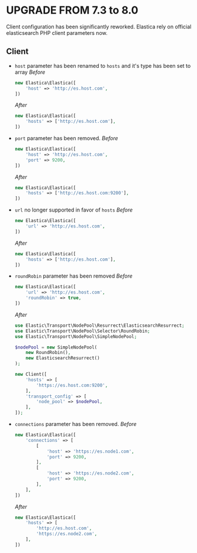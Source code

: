 UPGRADE FROM 7.3 to 8.0
=======================

Client configuration has been significantly reworked.
Elastica rely on official elasticsearch PHP client parameters now.

Client
-------
* `host` parameter has been renamed to `hosts` and it's type has been set to array
  *Before*
    ```php
    new Elastica\Elastica([
        'host' => 'http://es.host.com',
    ])
    ```

  *After*
    ```php
    new Elastica\Elastica([
        'hosts' => ['http://es.host.com'],
    ])
    ```

* `port` parameter has been removed.
  *Before*
    ```php
    new Elastica\Elastica([
        'host' => 'http://es.host.com',
        'port' => 9200,
    ])
    ```

  *After*
    ```php
    new Elastica\Elastica([
        'hosts' => ['http://es.host.com:9200'],
    ])
    ```

* `url` no longer supported in favor of `hosts`
    *Before*
    ```php
    new Elastica\Elastica([
        'url' => 'http://es.host.com',
    ])
    ```

    *After*
    ```php
    new Elastica\Elastica([
        'hosts' => ['http://es.host.com'],
    ])
    ```

* `roundRobin` parameter has been removed
  *Before*
    ```php
    new Elastica\Elastica([
        'url' => 'http://es.host.com',
        'roundRobin' => true,
    ])
    ```

  *After*
    ```php
    use Elastic\Transport\NodePool\Resurrect\ElasticsearchResurrect;
    use Elastic\Transport\NodePool\Selector\RoundRobin;
    use Elastic\Transport\NodePool\SimpleNodePool;

    $nodePool = new SimpleNodePool(
        new RoundRobin(),
        new ElasticsearchResurrect()
    );

    new Client([
        'hosts' => [
            'https://es.host.com:9200',
        ],
        'transport_config' => [
            'node_pool' => $nodePool,
        ],
    ]);
    ```

* `connections` parameter has been removed.
  *Before*
    ```php
    new Elastica\Elastica([
        'connections' => [
            [
                'host' => 'https://es.node1.com',
                'port' => 9200,
            ],
            [
                'host' => 'https://es.node2.com',
                'port' => 9200,
            ],
        ],
    ])
    ```

  *After*
    ```php
    new Elastica\Elastica([
        'hosts' => [
            'http://es.host.com',
            'https://es.node2.com',
        ],
    ])
    ```
